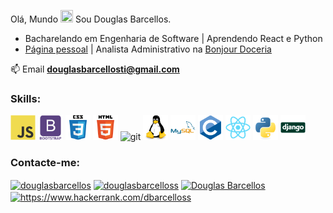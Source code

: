 Olá, Mundo <img width="20" height="20" src="https://raw.githubusercontent.com/iampavangandhi/iampavangandhi/master/gifs/Hi.gif"> Sou Douglas Barcellos.

- Bacharelando em Engenharia de Software | Aprendendo React e Python
- [Página pessoal](https://douglasbarcellos.github.io/) | Analista Administrativo na [Bonjour Doceria](https://www.instagram.com/bonjourdoceria/)

📫 Email **douglasbarcellosti@gmail.com**

<h3 align="left">Skills:</h3>
<p align="left"><img src="https://raw.githubusercontent.com/devicons/devicon/master/icons/javascript/javascript-original.svg" alt="javascript" width="40" height="40" /> <img src="https://raw.githubusercontent.com/devicons/devicon/master/icons/bootstrap/bootstrap-plain-wordmark.svg" alt="bootstrap" width="40" height="40"/> <img src="https://raw.githubusercontent.com/devicons/devicon/master/icons/css3/css3-original-wordmark.svg" alt="css3" width="40" height="40"/> <img src="https://raw.githubusercontent.com/devicons/devicon/master/icons/html5/html5-original-wordmark.svg" alt="html5" width="40" height="40"/> <img src="https://www.vectorlogo.zone/logos/git-scm/git-scm-icon.svg" alt="git" width="40" height="40"/> <img src="https://raw.githubusercontent.com/devicons/devicon/master/icons/linux/linux-original.svg" alt="linux" width="40" height="40"/> <img src="https://raw.githubusercontent.com/devicons/devicon/master/icons/mysql/mysql-original-wordmark.svg" alt="mysql" width="40" height="40"/> <img src="https://raw.githubusercontent.com/devicons/devicon/master/icons/c/c-original.svg" alt="c" width="40" height="40"/> <img src="https://raw.githubusercontent.com/devicons/devicon/master/icons/react/react-original.svg" alt="react" width="40" height="40"/> <img src="https://raw.githubusercontent.com/devicons/devicon/master/icons/python/python-original.svg" alt="python" width="40" height="40"/> <img src="https://raw.githubusercontent.com/devicons/devicon/master/icons/django/django-original.svg" alt="django" width="40" height="40"/></p>

<h3 align="left">Contacte-me:</h3>
<p align="left">
<a href="https://linkedin.com/in/douglasbarcellos" target="_blank"><img align="center" src="https://raw.githubusercontent.com/rahuldkjain/github-profile-readme-generator/master/src/images/icons/Social/linked-in-alt.svg" alt="douglasbarcellos" height="30" width="40" /></a>
<a href="https://instagram.com/douglasbarcelloss" target="_blank"><img align="center" src="https://raw.githubusercontent.com/rahuldkjain/github-profile-readme-generator/master/src/images/icons/Social/instagram.svg" alt="douglasbarcelloss" height="30" width="40" /></a>
<a href="https://www.youtube.com/c/https://www.youtube.com/channel/ucyijsjnko4xki4hgjujoiww" target="_blank"><img align="center" src="https://raw.githubusercontent.com/rahuldkjain/github-profile-readme-generator/master/src/images/icons/Social/youtube.svg" alt="Douglas Barcellos" height="30" width="40" /></a>
<a href="https://www.hackerrank.com/dbarcelloss" target="_blank"><img align="center" src="https://raw.githubusercontent.com/rahuldkjain/github-profile-readme-generator/master/src/images/icons/Social/hackerrank.svg" alt="https://www.hackerrank.com/dbarcelloss" height="30" width="40" /></a>
</p>
